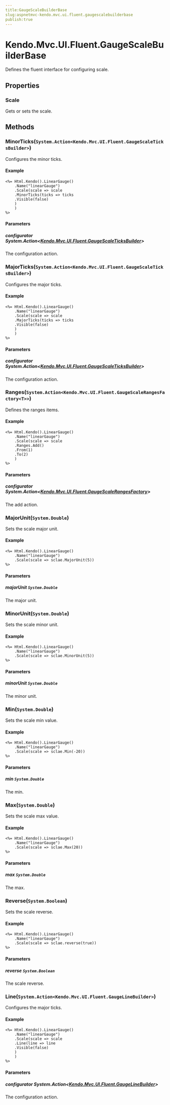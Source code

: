 ```yaml
---
title:GaugeScaleBuilderBase
slug:aspnetmvc-kendo.mvc.ui.fluent.gaugescalebuilderbase
publish:true
---
```


# Kendo.Mvc.UI.Fluent.GaugeScaleBuilderBase
Defines the fluent interface for configuring scale.


## Properties
### Scale
Gets or sets the scale.



## Methods

### MinorTicks(`System.Action<Kendo.Mvc.UI.Fluent.GaugeScaleTicksBuilder>`)
Configures the minor ticks.


#### Example

    <%= Html.Kendo().LinearGauge()
        .Name("linearGauge")
        .Scale(scale => scale
        .MinorTicks(ticks => ticks
        .Visible(false)
        )
        )
    %>
        


#### Parameters

##### configurator System.Action<[Kendo.Mvc.UI.Fluent.GaugeScaleTicksBuilder](/api/wrappers/aspnet-mvc/Kendo.Mvc.UI.Fluent/GaugeScaleTicksBuilder)>
The configuration action.




### MajorTicks(`System.Action<Kendo.Mvc.UI.Fluent.GaugeScaleTicksBuilder>`)
Configures the major ticks.


#### Example

    <%= Html.Kendo().LinearGauge()
        .Name("linearGauge")
        .Scale(scale => scale
        .MajorTicks(ticks => ticks
        .Visible(false)
        )
        )
    %>
        


#### Parameters

##### configurator System.Action<[Kendo.Mvc.UI.Fluent.GaugeScaleTicksBuilder](/api/wrappers/aspnet-mvc/Kendo.Mvc.UI.Fluent/GaugeScaleTicksBuilder)>
The configuration action.




### Ranges(`System.Action<Kendo.Mvc.UI.Fluent.GaugeScaleRangesFactory<T>>`)
Defines the ranges items.


#### Example

    <%= Html.Kendo().LinearGauge()
        .Name("linearGauge")
        .Scale(scale => scale
        .Ranges.Add()
        .From(1)
        .To(2)
        )
    %>
        


#### Parameters

##### configurator System.Action<[Kendo.Mvc.UI.Fluent.GaugeScaleRangesFactory](/api/wrappers/aspnet-mvc/Kendo.Mvc.UI.Fluent/GaugeScaleRangesFactory)<T>>
The add action.




### MajorUnit(`System.Double`)
Sets the scale major unit.


#### Example

    <%= Html.Kendo().LinearGauge()
        .Name("linearGauge")
        .Scale(scale => sclae.MajorUnit(5))
    %>
        


#### Parameters

##### majorUnit `System.Double`
The major unit.




### MinorUnit(`System.Double`)
Sets the scale minor unit.


#### Example

    <%= Html.Kendo().LinearGauge()
        .Name("linearGauge")
        .Scale(scale => sclae.MinorUnit(5))
    %>
        


#### Parameters

##### minorUnit `System.Double`
The minor unit.




### Min(`System.Double`)
Sets the scale min value.


#### Example

    <%= Html.Kendo().LinearGauge()
        .Name("linearGauge")
        .Scale(scale => sclae.Min(-20))
    %>
        


#### Parameters

##### min `System.Double`
The min.




### Max(`System.Double`)
Sets the scale max value.


#### Example

    <%= Html.Kendo().LinearGauge()
        .Name("linearGauge")
        .Scale(scale => sclae.Max(20))
    %>
        


#### Parameters

##### max `System.Double`
The max.




### Reverse(`System.Boolean`)
Sets the scale reverse.


#### Example

    <%= Html.Kendo().LinearGauge()
        .Name("linearGauge")
        .Scale(scale => sclae.reverse(true))
    %>
        


#### Parameters

##### reverse `System.Boolean`
The scale reverse.




### Line(`System.Action<Kendo.Mvc.UI.Fluent.GaugeLineBuilder>`)
Configures the major ticks.


#### Example

    <%= Html.Kendo().LinearGauge()
        .Name("linearGauge")
        .Scale(scale => scale
        .Line(line => line
        .Visible(false)
        )
        )
    %>
        


#### Parameters

##### configurator System.Action<[Kendo.Mvc.UI.Fluent.GaugeLineBuilder](/api/wrappers/aspnet-mvc/Kendo.Mvc.UI.Fluent/GaugeLineBuilder)>
The configuration action.





